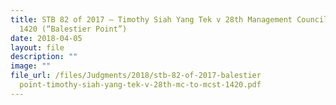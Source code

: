 ```yaml
---
title: STB 82 of 2017 – Timothy Siah Yang Tek v 28th Management Council to MCST
  1420 (“Balestier Point”)
date: 2018-04-05
layout: file
description: ""
image: ""
file_url: /files/Judgments/2018/stb-82-of-2017-balestier
  point-timothy-siah-yang-tek-v-28th-mc-to-mcst-1420.pdf
---
```

